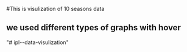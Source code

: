 #This is visulization of 10 seasons data
## we used different types of graphs with hover 
"# ipl--data-visulization" 
